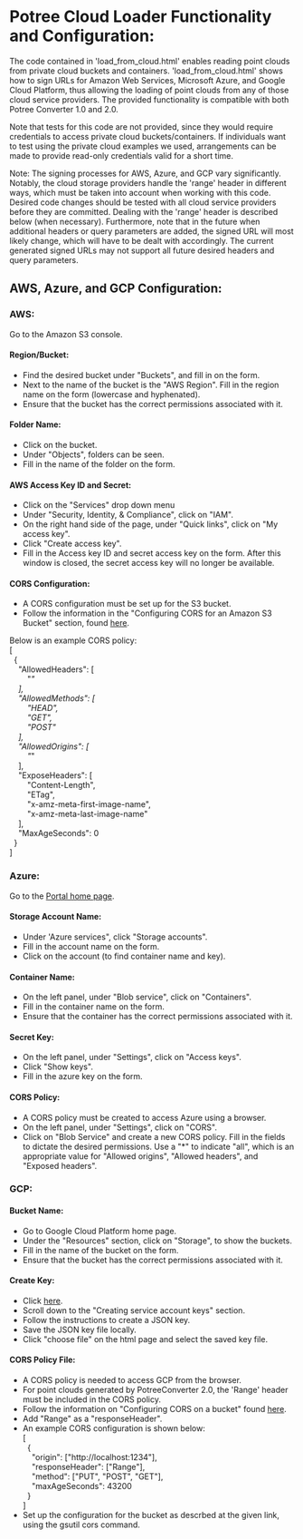 # Potree Cloud Loader Functionality and Configuration: #

The code contained in 'load_from_cloud.html' enables reading point clouds from private cloud buckets and containers. 'load_from_cloud.html' shows how to sign URLs for Amazon Web Services, Microsoft Azure, and Google Cloud Platform, thus allowing the loading of point clouds from any of those cloud service providers. The provided functionality is compatible with both Potree Converter 1.0 and 2.0.

Note that tests for this code are not provided, since they would require credentials to access private cloud buckets/containers. If individuals want to test using the private cloud examples we used, arrangements can be made to provide read-only credentials valid for a short time.

Note: The signing processes for AWS, Azure, and GCP vary significantly. Notably, the cloud storage providers handle the 'range' header in different ways, which must be taken into account when working with this code. Desired code changes should be tested with all cloud service providers before they are committed. Dealing with the 'range' header is described below (when necessary). Furthermore, note that in the future when additional headers or query parameters are added, the signed URL will most likely change, which will have to be dealt with accordingly. The current generated signed URLs may not support all future desired headers and query parameters.


## AWS, Azure, and GCP Configuration: ##

### AWS: ###
Go to the Amazon S3 console.

#### Region/Bucket: #### 
- Find the desired bucket under "Buckets", and fill in on the form.
- Next to the name of the bucket is the "AWS Region". Fill in the region name on the form (lowercase and hyphenated).
- Ensure that the bucket has the correct permissions associated with it.

#### Folder Name: #### 
- Click on the bucket.
- Under "Objects", folders can be seen.
- Fill in the name of the folder on the form.

#### AWS Access Key ID and Secret: #### 
- Click on the "Services" drop down menu
- Under "Security, Identity, & Compliance", click on "IAM".
- On the right hand side of the page, under "Quick links", click on "My access key".
- Click "Create access key".
- Fill in the Access key ID and secret access key on the form. After this window is closed, the secret access key will no longer be available.


#### CORS Configuration: ####
- A CORS configuration must be set up for the S3 bucket. 
- Follow the information in the "Configuring CORS for an Amazon S3 Bucket" section, found [here](https://docs.aws.amazon.com/sdk-for-javascript/v2/developer-guide/cors.html).

Below is an example CORS policy:\
    [\
        &nbsp;&nbsp;{\
            &nbsp;&nbsp;&nbsp;&nbsp;"AllowedHeaders": [\
                &nbsp;&nbsp;&nbsp;&nbsp;&nbsp;&nbsp;&nbsp;&nbsp;"*"\
            &nbsp;&nbsp;&nbsp;&nbsp;],\
            &nbsp;&nbsp;&nbsp;&nbsp;"AllowedMethods": [\
                &nbsp;&nbsp;&nbsp;&nbsp;&nbsp;&nbsp;&nbsp;&nbsp;"HEAD",\
                &nbsp;&nbsp;&nbsp;&nbsp;&nbsp;&nbsp;&nbsp;&nbsp;"GET",\
                &nbsp;&nbsp;&nbsp;&nbsp;&nbsp;&nbsp;&nbsp;&nbsp;"POST"\
            &nbsp;&nbsp;&nbsp;&nbsp;],\
            &nbsp;&nbsp;&nbsp;&nbsp;"AllowedOrigins": [\
                &nbsp;&nbsp;&nbsp;&nbsp;&nbsp;&nbsp;&nbsp;&nbsp;"*"\
            &nbsp;&nbsp;&nbsp;&nbsp;],\
            &nbsp;&nbsp;&nbsp;&nbsp;"ExposeHeaders": [\
                &nbsp;&nbsp;&nbsp;&nbsp;&nbsp;&nbsp;&nbsp;&nbsp;"Content-Length",\
                &nbsp;&nbsp;&nbsp;&nbsp;&nbsp;&nbsp;&nbsp;&nbsp;"ETag",\
                &nbsp;&nbsp;&nbsp;&nbsp;&nbsp;&nbsp;&nbsp;&nbsp;"x-amz-meta-first-image-name",\
                &nbsp;&nbsp;&nbsp;&nbsp;&nbsp;&nbsp;&nbsp;&nbsp;"x-amz-meta-last-image-name"\
            &nbsp;&nbsp;&nbsp;&nbsp;],\
            &nbsp;&nbsp;&nbsp;&nbsp;"MaxAgeSeconds": 0\
        &nbsp;&nbsp;}\
    ]



### Azure: ### 
Go to the [Portal home page](https://portal.azure.com/#home).

#### Storage Account Name: #### 
- Under 'Azure services", click "Storage accounts".
- Fill in the account name on the form.
- Click on the account (to find container name and key).

#### Container Name: #### 
- On the left panel, under "Blob service", click on "Containers".
- Fill in the container name on the form.
- Ensure that the container has the correct permissions associated with it.

#### Secret Key: #### 
- On the left panel, under "Settings", click on "Access keys".
- Click "Show keys".
- Fill in the azure key on the form.

#### CORS Policy: ####
- A CORS policy must be created to access Azure using a browser.
- On the left panel, under "Settings", click on "CORS".
- Click on "Blob Service" and create a new CORS policy. Fill in the fields to dictate the desired permissions. Use a "*" to indicate "all", which is an appropriate value for "Allowed origins", "Allowed headers", and "Exposed headers".



### GCP: ### 
#### Bucket Name: #### 
- Go to Google Cloud Platform home page.
- Under the "Resources" section, click on "Storage", to show the buckets.
- Fill in the name of the bucket on the form.
- Ensure that the bucket has the correct permissions associated with it.

#### Create Key: #### 
- Click [here](https://cloud.google.com/iam/docs/creating-managing-service-account-keys#iam-service-account-keys-create-console).
- Scroll down to the "Creating service account keys" section.
- Follow the instructions to create a JSON key.
- Save the JSON key file locally.
- Click "choose file" on the html page and select the saved key file.

#### CORS Policy File: #### 
- A CORS policy is needed to access GCP from the browser.
- For point clouds generated by PotreeConverter 2.0, the 'Range' header must be included in the CORS policy.
- Follow the information on "Configuring CORS on a bucket" found [here](https://cloud.google.com/storage/docs/configuring-cors).
- Add "Range" as a "responseHeader".
- An example CORS configuration is shown below:\
[\
    &nbsp;&nbsp;{\
     &nbsp;&nbsp;&nbsp;&nbsp;"origin": ["http://localhost:1234"],\
      &nbsp;&nbsp;&nbsp;&nbsp;"responseHeader": ["Range"],\
      &nbsp;&nbsp;&nbsp;&nbsp;"method": ["PUT", "POST", "GET"],\
      &nbsp;&nbsp;&nbsp;&nbsp;"maxAgeSeconds": 43200\
    &nbsp;&nbsp;}\
]
- Set up the configuration for the bucket as descrbed at the given link, using the gsutil cors command.
